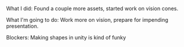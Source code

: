 What I did: Found a couple more assets, started work on vision cones.

What I'm going to do: Work more on vision, prepare for impending presentation.

Blockers: Making shapes in unity is kind of funky
